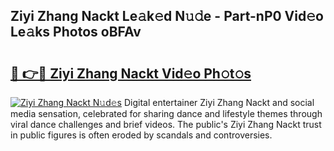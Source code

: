 ## Ziyi Zhang Nackt Le𝚊k𝚎d N𝚞𝚍e - Part-nP0 Vid𝚎o Le𝚊ks Photos oBFAv

# <h2><a href="http://fb833kh.evod.top/?m=Ziyi+Zhang+Nackt">🔗 👉🔴 Ziyi Zhang Nackt Vid𝚎o Ph𝚘t𝚘s</a></h2>

[![Ziyi Zhang Nackt N𝚞d𝚎s](https://i.imgur.com/8V9OHl7.gif)](http://fb833kh.evod.top/?m=Ziyi+Zhang+Nackt)
Digital entertainer Ziyi Zhang Nackt and social media sensation, celebrated for sharing dance and lifestyle themes through viral dance challenges and brief videos. The public's Ziyi Zhang Nackt trust in public figures is often eroded by scandals and controversies. 
